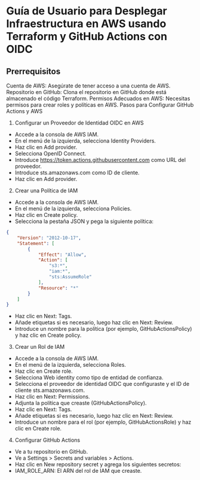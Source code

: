 # Guía de Usuario para Desplegar Infraestructura en AWS usando Terraform y GitHub Actions con OIDC
## Prerrequisitos
Cuenta de AWS: Asegúrate de tener acceso a una cuenta de AWS.
Repositorio en GitHub: Clona el repositorio en GitHub donde está almacenado el código Terraform.
Permisos Adecuados en AWS: Necesitas permisos para crear roles y políticas en AWS.
Pasos para Configurar GitHub Actions y AWS

1. Configurar un Proveedor de Identidad OIDC en AWS
- Accede a la consola de AWS IAM.
- En el menú de la izquierda, selecciona Identity Providers.
- Haz clic en Add provider.
- Selecciona OpenID Connect.
- Introduce https://token.actions.githubusercontent.com como URL del proveedor.
- Introduce sts.amazonaws.com como ID de cliente.
- Haz clic en Add provider.

2. Crear una Política de IAM

- Accede a la consola de AWS IAM.
- En el menú de la izquierda, selecciona Policies.
- Haz clic en Create policy.
- Selecciona la pestaña JSON y pega la siguiente política:

```json
{
    "Version": "2012-10-17",
    "Statement": [
        {
            "Effect": "Allow",
            "Action": [
                "s3:*",
                "iam:*",
                "sts:AssumeRole"
            ],
            "Resource": "*"
        }
    ]
}
```

- Haz clic en Next: Tags.
- Añade etiquetas si es necesario, luego haz clic en Next: Review.
- Introduce un nombre para la política (por ejemplo, GitHubActionsPolicy) y haz clic en Create policy.

3. Crear un Rol de IAM
- Accede a la consola de AWS IAM.
- En el menú de la izquierda, selecciona Roles.
- Haz clic en Create role.
- Selecciona Web identity como tipo de entidad de confianza.
- Selecciona el proveedor de identidad OIDC que configuraste y el ID de cliente sts.amazonaws.com.
- Haz clic en Next: Permissions.
- Adjunta la política que creaste (GitHubActionsPolicy).
- Haz clic en Next: Tags.
- Añade etiquetas si es necesario, luego haz clic en Next: Review.
- Introduce un nombre para el rol (por ejemplo, GitHubActionsRole) y haz clic en Create role.

4. Configurar GitHub Actions
- Ve a tu repositorio en GitHub.
- Ve a Settings > Secrets and variables > Actions.
- Haz clic en New repository secret y agrega los siguientes secretos:
- IAM_ROLE_ARN: El ARN del rol de IAM que creaste.
